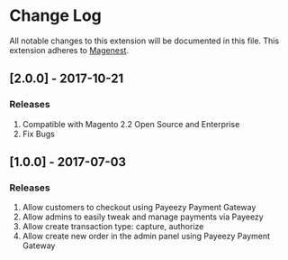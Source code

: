 # Change Log
All notable changes to this extension will be documented in this file.
This extension adheres to [Magenest](http://magenest.com/).

## [2.0.0] - 2017-10-21
### Releases
1. Compatible with Magento 2.2 Open Source  and Enterprise
2. Fix Bugs

## [1.0.0] - 2017-07-03
### Releases
1. Allow customers to checkout using Payeezy Payment Gateway
2. Allow admins to easily tweak and manage payments via Payeezy
3. Allow create transaction type: capture, authorize
4. Allow create new order in the admin panel using Payeezy Payment Gateway